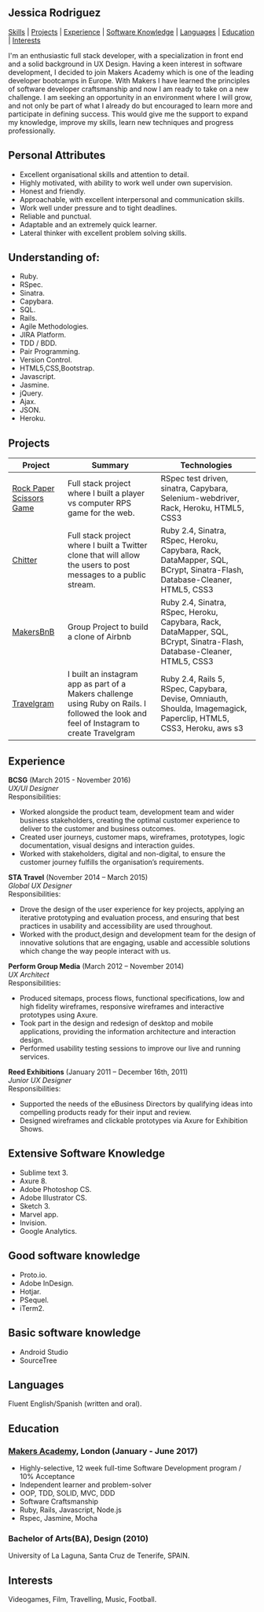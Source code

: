 ## Jessica Rodriguez

[Skills](#understanding-of) | [Projects](#projects) | [Experience](#experience) | [Software Knowledge](#extensive-software-knowledge) | [Languages](#languages) | [Education](#education) | [Interests](#interests)  
  
I'm an enthusiastic full stack developer, with a specialization in front end and a solid background in UX Design. Having a keen interest in software development, I decided to join Makers Academy which is one of the leading developer bootcamps in Europe. With Makers I have learned the principles of software developer craftsmanship and now I am ready to take on a new challenge. I am seeking an opportunity in an environment where I will grow, and not only be part of what I already do but encouraged to learn more and participate in defining success. This would give me the support to expand my knowledge, improve my skills, learn new techniques and progress professionally.  
  
## Personal Attributes

* Excellent organisational skills and attention to detail.
* Highly motivated, with ability to work well under own supervision.
* Honest and friendly. 
* Approachable, with excellent interpersonal and communication skills.
* Work well under pressure and to tight deadlines.
* Reliable and punctual.
* Adaptable and an extremely quick learner.
* Lateral thinker with excellent problem solving skills.

## Understanding of:

 * Ruby.
 * RSpec.
 * Sinatra.
 * Capybara.
 * SQL.
 * Rails.
 * Agile Methodologies.
 * JIRA Platform.
 * TDD / BDD.
 * Pair Programming.
 * Version Control.
 * HTML5,CSS,Bootstrap.
 * Javascript.
 * Jasmine.
 * jQuery.
 * Ajax.
 * JSON.
 * Heroku.

## Projects

Project | Summary | Technologies
------- | ------- | ------------
[Rock Paper Scissors Game](https://github.com/j-rods/rps-challenge) | Full stack project where I built a player vs computer RPS game for the web. | RSpec test driven, sinatra, Capybara, Selenium-webdriver, Rack, Heroku, HTML5, CSS3
[Chitter](https://github.com/j-rods/chitter-challenge) | Full stack project where I built a Twitter clone that will allow the users to post messages to a public stream. | Ruby 2.4, Sinatra, RSpec, Heroku, Capybara, Rack, DataMapper, SQL, BCrypt, Sinatra-Flash, Database-Cleaner, HTML5, CSS3
[MakersBnB](https://github.com/jackbittiner/Makersbnb) | Group Project to build a clone of Airbnb | Ruby 2.4, Sinatra, RSpec, Heroku, Capybara, Rack, DataMapper, SQL, BCrypt, Sinatra-Flash, Database-Cleaner, HTML5, CSS3
[Travelgram](https://github.com/j-rods/instagram-challenge) | I built an instagram app as part of a Makers challenge using Ruby on Rails. I followed the look and feel of Instagram to create Travelgram  | Ruby 2.4, Rails 5, RSpec, Capybara, Devise, Omniauth, Shoulda, Imagemagick, Paperclip, HTML5, CSS3, Heroku, aws s3


## Experience  
  
**BCSG** (March 2015 - November 2016)  
*UX/UI Designer*  
Responsibilities:  
* Worked alongside the product team, development team and wider business stakeholders, creating the optimal customer experience to deliver to the customer and business outcomes.
* Created user journeys, customer maps, wireframes, prototypes, logic documentation, visual designs and interaction guides.
* Worked with stakeholders, digital and non-digital, to ensure the customer journey fulfills the organisation’s requirements.  

**STA Travel** (November 2014 – March 2015)  
*Global UX Designer*  
Responsibilities:  
* Drove the design of the user experience for key projects, applying an iterative prototyping and evaluation process, and ensuring that best practices in usability and accessibility are used throughout.
* Worked with the product,design and development team for the design of innovative solutions that are engaging, usable and accessible solutions which change the way people interact with us. 

**Perform Group Media** (March 2012 – November  2014)  
*UX Architect*  
Responsibilities:  
* Produced sitemaps, process flows, functional specifications, low and high fidelity wireframes, responsive wireframes and interactive prototypes using Axure.
* Took part in the design and redesign of desktop and mobile applications, providing the information architecture and interaction design. 
* Performed usability testing sessions to improve our live and running services.

**Reed Exhibitions** (January 2011 – December 16th, 2011)  
*Junior UX Designer*  
Responsibilities:  
* Supported the needs of the eBusiness Directors by qualifying ideas into compelling products ready for their input and review.
* Designed wireframes and clickable prototypes via Axure for Exhibition Shows.

## Extensive Software Knowledge
  
 * Sublime text 3.
 * Axure 8.
 * Adobe Photoshop CS.
 * Adobe Illustrator CS.
 * Sketch 3.
 * Marvel app.
 * Invision.
 * Google Analytics.
  
## Good software knowledge
  
 * Proto.io.
 * Adobe InDesign.
 * Hotjar.
 * PSequel.
 * iTerm2.

## Basic software knowledge

 * Android Studio
 * SourceTree
  
## Languages
Fluent English/Spanish (written and oral).

## Education
### [Makers Academy], London (January - June 2017)
* Highly-selective, 12 week full-time Software Development program / 10% Acceptance
* Independent learner and problem-solver
* OOP, TDD, SOLID, MVC, DDD
* Software Craftsmanship
* Ruby, Rails, Javascript, Node.js
* Rspec, Jasmine, Mocha

### Bachelor of Arts(BA), Design (2010)
University of La Laguna, Santa Cruz de Tenerife, SPAIN.

[Makers Academy]:http://www.makersacademy.com

## Interests
Videogames, Film, Travelling, Music, Football.  
 
